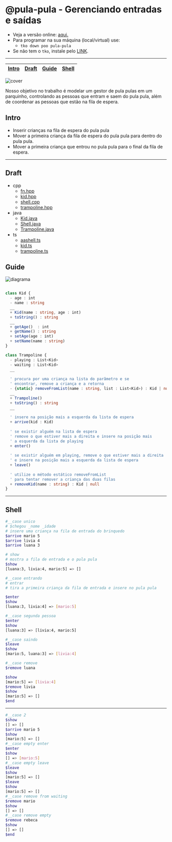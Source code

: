 # @pula-pula - Gerenciando entradas e saídas

- Veja a versão online: [aqui.](https://github.com/qxcodepoo/arcade/blob/master/base/pula-pula/Readme.md)
- Para programar na sua máquina (local/virtual) use:
  - `tko down poo pula-pula`
- Se não tem o `tko`, instale pelo [LINK](https://github.com/senapk/tko#tko).

---

<!-- toch -->
[Intro](#intro) | [Draft](#draft) | [Guide](#guide) | [Shell](#shell)
-- | -- | -- | --
<!-- toch -->

![cover](https://raw.githubusercontent.com/qxcodepoo/arcade/master/base/pula-pula/cover.jpg)

Nosso objetivo no trabalho é modelar um gestor de pula pulas em um parquinho, controlando as pessoas que entram e saem do pula pula, além de coordenar as pessoas que estão na fila de espera.

## Intro

- Inserir crianças na fila de espera do pula pula
- Mover a primeira criança da fila de espera do pula pula para dentro do pula pula.
- Mover a primeira criança que entrou no pula pula para o final da fila de espera.

***

## Draft

<!-- links .cache/draft -->
- cpp
  - [fn.hpp](https://github.com/qxcodepoo/arcade/blob/master/base/pula-pula/.cache/draft/cpp/fn.hpp)
  - [kid.hpp](https://github.com/qxcodepoo/arcade/blob/master/base/pula-pula/.cache/draft/cpp/kid.hpp)
  - [shell.cpp](https://github.com/qxcodepoo/arcade/blob/master/base/pula-pula/.cache/draft/cpp/shell.cpp)
  - [trampoline.hpp](https://github.com/qxcodepoo/arcade/blob/master/base/pula-pula/.cache/draft/cpp/trampoline.hpp)
- java
  - [Kid.java](https://github.com/qxcodepoo/arcade/blob/master/base/pula-pula/.cache/draft/java/Kid.java)
  - [Shell.java](https://github.com/qxcodepoo/arcade/blob/master/base/pula-pula/.cache/draft/java/Shell.java)
  - [Trampoline.java](https://github.com/qxcodepoo/arcade/blob/master/base/pula-pula/.cache/draft/java/Trampoline.java)
- ts
  - [aashell.ts](https://github.com/qxcodepoo/arcade/blob/master/base/pula-pula/.cache/draft/ts/aashell.ts)
  - [kid.ts](https://github.com/qxcodepoo/arcade/blob/master/base/pula-pula/.cache/draft/ts/kid.ts)
  - [trampoline.ts](https://github.com/qxcodepoo/arcade/blob/master/base/pula-pula/.cache/draft/ts/trampoline.ts)
<!-- links -->

## Guide

![diagrama](https://raw.githubusercontent.com/qxcodepoo/arcade/master/base/pula-pula/diagrama.png)

<!-- load diagrama.puml fenced=ts:filter -->

```ts

class Kid {
  - age : int
  - name : string
  __
  + Kid(name : string, age : int)
  + toString() : string
  __
  + getAge()  : int
  + getName() : string
  + setAge(age : int)
  + setName(name : string)
}

class Trampoline {
  - playing : List<Kid>
  - waiting : List<Kid>
  __
  
  ' procura por uma criança na lista do parâmetro e se
  ' encontrar, remove a criança e a retorna
  - {static} removeFromList(name : string, list : List<Kid>) : Kid | null
  __
  + Trampoline()
  + toString() : string
  __
  
  ' insere na posição mais a esquerda da lista de espera
  + arrive(kid : Kid)
  
  ' se existir alguém na lista de espera
  ' remove o que estiver mais a direita e insere na posição mais 
  ' a esquerda da lista de playing
  + enter()
  
  ' se existir alguém em playing, remove o que estiver mais a direita
  ' e insere na posição mais a esquerda da lista de espera
  + leave()
  
  ' utilize o método estático removeFromList
  ' para tentar remover a criança das duas filas
  + removeKid(name : string) : Kid | null
}

```

<!-- load -->

***

## Shell

```bash
#__case unico
# $chegou _nome _idade
# insere uma criança na fila de entrada do brinquedo
$arrive mario 5
$arrive livia 4
$arrive luana 3

# show
# mostra a fila de entrada e o pula pula
$show
[luana:3, livia:4, mario:5] => []

#__case entrando
# entrar
# tira a primeira criança da fila de entrada e insere no pula pula

$enter
$show
[luana:3, livia:4] => [mario:5]

#__case segunda pessoa
$enter
$show
[luana:3] => [livia:4, mario:5]

#__case saindo
$leave
$show
[mario:5, luana:3] => [livia:4]

#__case remove
$remove luana

$show
[mario:5] => [livia:4]
$remove livia
$show
[mario:5] => []
$end
```

***

```bash
#__case 2
$show
[] => []
$arrive mario 5
$show
[mario:5] => []
#__case empty enter
$enter
$show
[] => [mario:5]
#__case empty leave
$leave
$show
[mario:5] => []
$leave
$show
[mario:5] => []
#__case remove from waiting
$remove mario
$show
[] => []
#__case remove empty
$remove rebeca
$show
[] => []
$end
```
